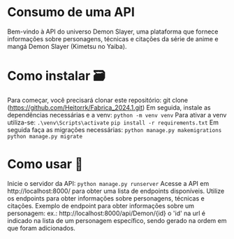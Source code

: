 # Consumo de uma API
Bem-vindo à API do universo Demon Slayer, uma plataforma que fornece informações sobre personagens, técnicas e citações da série de anime e mangá Demon Slayer (Kimetsu no Yaiba).

# Como instalar :card_file_box:
Para começar, você precisará clonar este repositório:
git clone (https://github.com/Heitorrk/Fabrica_2024.1.git)
Em seguida, instale as dependências necessárias e a venv:
```python -m venv venv```
Para ativar a venv utiliza-se:
```.\venv\Scripts\activate```
```pip install -r requirements.txt```
Em seguida faça as migrações necessárias:
```python manage.py makemigrations```
```python manage.py migrate```

# Como usar :pencil:
Inicie o servidor da API:
```python manage.py runserver```
Acesse a API em http://localhost:8000/
para obter uma lista de endpoints disponíveis.
Utilize os endpoints para obter informações sobre personagens, técnicas e citações.
Exemplo de endpoint para obter informações sobre um personagem:
ex.:
http://localhost:8000/api/Demon/{id}
o 'id' na url é indicado na lista de um personagem específico, sendo gerado na ordem em que foram adicionados.
